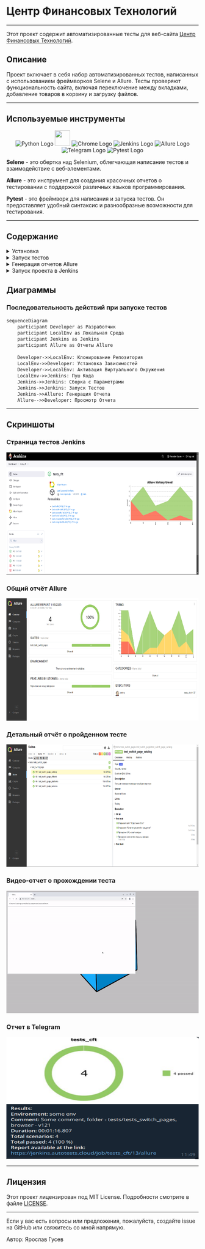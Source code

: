 # Центр Финансовых Технологий

---

Этот проект содержит автоматизированные тесты для веб-сайта [Центр Финансовых Технологий](https://www.cft.ru/).

## Описание

Проект включает в себя набор автоматизированных тестов, написанных с использованием фреймворков Selene и Allure. Тесты
проверяют функциональность сайта, включая переключение между вкладками, добавление товаров в корзину и загрузку файлов.

---

## Используемые инструменты

<p align="center">
  <img src="https://cdn.jsdelivr.net/gh/devicons/devicon@latest/icons/python/python-original-wordmark.svg" alt="Python Logo" height="40" width="40" />
  <img src="https://cdn.jsdelivr.net/gh/devicons/devicon@latest/icons/selenium/selenium-original.svg" height="40" width="40" />
  <img src="https://cdn.jsdelivr.net/gh/devicons/devicon@latest/icons/chrome/chrome-original-wordmark.svg" alt="Chrome Logo" height="40" width="40" />
  <img src="https://cdn.jsdelivr.net/gh/devicons/devicon@latest/icons/jenkins/jenkins-original.svg" alt="Jenkins Logo" height="40" width="40" />
  <img src="https://avatars.githubusercontent.com/u/5879127?s=200&v=4" alt="Allure Logo" height="40" width="40" />
  <img src="https://upload.wikimedia.org/wikipedia/commons/8/83/Telegram_2019_Logo.svg" alt="Telegram Logo" height="40" width="40" />
  <img src="https://cdn.jsdelivr.net/gh/devicons/devicon@latest/icons/pytest/pytest-original.svg" alt="Pytest Logo" height="40" width="40" />
</p>

**Selene** - это обертка над Selenium, облегчающая написание тестов и взаимодействие с веб‑элементами.

**Allure** - это инструмент для создания красочных отчетов о тестировании с поддержкой различных языков программирования.

**Pytest** - это фреймворк для написания и запуска тестов. Он предоставляет удобный синтаксис и разнообразные возможности для тестирования.

---

## Содержание

<details>
<summary>Установка</summary>

### Клонирование репозитория
   
Для начала работы, клонируйте репозиторий и перейдите в директорию проекта:
   ```sh
    git clone https://github.com/yarskii/cft_tests.git
    cd cft_tests
   ```
### Создание виртуального окружения (опционально)
   ```sh
    python -m venv venv
    source venv/bin/activate  # Для Linux/macOS
    .\venv\Scripts\activate   # Для Windows
   ```
### Установка зависимостей

Создайте файл `requirements.txt`, содержащий список всех зависимостей проекта:
   ```sh
    pip freeze > requirements.txt
   ```
Затем установите зависимости:
   ```sh
    pip install -r requirements.txt
   ```
Если у вас уже есть файл `requirements.txt`, просто выполните команду:
   ```sh
    pip install -r requirements.txt
   ```

</details>

<details>
<summary>Запуск тестов</summary>

### Локальный запуск

Чтобы запустить все тесты, выполните команду:
   ```sh
    pytest
   ```
Для запуска конкретного теста, используйте следующую команду:
   ```sh
    pytest tests/test_switch_page_catalog.py
   ```
### Параметры запуска

Вы можете использовать различные параметры для управления поведением тестов:

- `-s`: Выводить все выводы в консоль.
- `-v`: Детализированное логирование.
- `--alluredir=allure-results`: Сохранять результаты тестов для генерации отчетов Allure.

Пример команды:
   ```sh
    pytest --alluredir=allure-results
   ```
</details>


<details>
<summary>Генерация отчетов Allure</summary>

### Установка Allure Commandline

Следуйте инструкциям на официальном сайте [Allure](https://docs.qameta.io/allure/#_installing_a_commandline) для
установки Allure Commandline.

### Генерация отчета

После выполнения тестов с параметром `--alluredir`, вы можете сгенерировать отчет следующей командой:
   ```sh
    allure serve allure-results
   ```
</details>

<details>
<summary>Запуск проекта в Jenkins</summary>

1. Откройте [проект](https://jenkins.autotests.cloud/job/tests_cft/)
2. Выберите `Build with parameters`
3. Измените параметры, если требуется:
   - Укажите комментарий
   - Выберите вариант теста
   - Выберите версию браузера
4. Нажмите `Build`
5. После сборки, результат работы можно увидеть в `Allure Report`

> **Доступные параметры**:
> - Варианты тестов: `tests`, `tests/tests_switch_pages`, `tests/tests_search_information`
> - Версия браузера: `99`, `100`, `113`, `114`, `120`, `121`, `122`, `123`, `124`, `125`, `126`
---
</details>

## Диаграммы

### Последовательность действий при запуске тестов

```mermaid
sequenceDiagram
    participant Developer as Разработчик
    participant LocalEnv as Локальная Среда
    participant Jenkins as Jenkins
    participant Allure as Отчеты Allure

    Developer->>LocalEnv: Клонирование Репозитория
    LocalEnv->>Developer: Установка Зависимостей
    Developer->>LocalEnv: Активация Виртуального Окружения
    LocalEnv->>Jenkins: Пуш Кода
    Jenkins->>Jenkins: Сборка с Параметрами
    Jenkins->>Jenkins: Запуск Тестов
    Jenkins->>Allure: Генерация Отчета
    Allure-->>Developer: Просмотр Отчета
```
---

## Скриншоты

### Cтраница тестов Jenkins

   <p align="center">
      <img src="https://github.com/yarskii/cft_tests/blob/main/docs/screenshots/jenkins_homepage.png" alt="Cтраница тестов Jenkins" width="630" height="320"/>
   </p>

### Общий отчёт Allure

   <p align="center">
      <img src="https://github.com/yarskii/cft_tests/blob/main/docs/screenshots/allure_report.png" alt="Общий отчёт Allure" width="630" height="320"/>
   </p>

### Детальный отчёт о пройденном тесте

   <p align="center">
      <img src="https://github.com/yarskii/cft_tests/blob/main/docs/screenshots/allure_tests.png" alt="Детальный отчёт о пройденном тесте" width="630" height="320"/>
   </p>

### Видео-отчет о прохождении теста
   
   <p align="center">
      <img src="https://github.com/yarskii/cft_tests/blob/main/docs/screenshots/video_test.gif" alt="Видео-отчет о прохождении теста" width="630" height="320"/>
   </p>

### Отчет в Telegram

   <p align="center">
      <img src="https://github.com/yarskii/cft_tests/blob/main/docs/screenshots/telegram.png" alt="Отчет в Telegram" width="630" height="320"/>
   </p>

---

## Лицензия

Этот проект лицензирован под MIT License. Подробности смотрите в файле [LICENSE](LICENSE).

---

Если у вас есть вопросы или предложения, пожалуйста, создайте issue на GitHub или свяжитесь со мной напрямую.

Автор: Ярослав Гусев